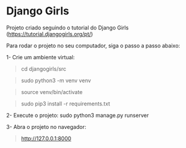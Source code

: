 # Django Girls
Projeto criado seguindo o tutorial do Django Girls (https://tutorial.djangogirls.org/pt/)

Para rodar o projeto no seu computador, siga o passo a passo abaixo:

1- Crie um ambiente virtual:
> cd djangogirls/src

> sudo python3 -m venv venv

> source venv/bin/activate

> sudo pip3 install -r requirements.txt

2- Execute o projeto:
sudo python3 manage.py runserver

3- Abra o projeto no navegador:
> http://127.0.0.1:8000
